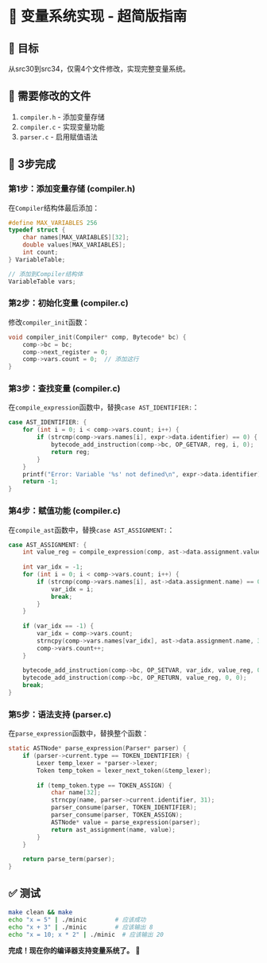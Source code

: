 # 🔧 变量系统实现 - 超简版指南

## 🎯 目标
从src30到src34，仅需4个文件修改，实现完整变量系统。

## 📂 需要修改的文件
1. `compiler.h` - 添加变量存储
2. `compiler.c` - 实现变量功能
3. `parser.c` - 启用赋值语法

## 🚀 3步完成

### 第1步：添加变量存储 (compiler.h)
在`Compiler`结构体最后添加：
```c
#define MAX_VARIABLES 256
typedef struct {
    char names[MAX_VARIABLES][32];
    double values[MAX_VARIABLES];
    int count;
} VariableTable;

// 添加到Compiler结构体
VariableTable vars;
```

### 第2步：初始化变量 (compiler.c)
修改`compiler_init`函数：
```c
void compiler_init(Compiler* comp, Bytecode* bc) {
    comp->bc = bc;
    comp->next_register = 0;
    comp->vars.count = 0;  // 添加这行
}
```

### 第3步：查找变量 (compiler.c)
在`compile_expression`函数中，替换`case AST_IDENTIFIER:`：
```c
case AST_IDENTIFIER: {
    for (int i = 0; i < comp->vars.count; i++) {
        if (strcmp(comp->vars.names[i], expr->data.identifier) == 0) {
            bytecode_add_instruction(comp->bc, OP_GETVAR, reg, i, 0);
            return reg;
        }
    }
    printf("Error: Variable '%s' not defined\n", expr->data.identifier);
    return -1;
}
```

### 第4步：赋值功能 (compiler.c)
在`compile_ast`函数中，替换`case AST_ASSIGNMENT:`：
```c
case AST_ASSIGNMENT: {
    int value_reg = compile_expression(comp, ast->data.assignment.value);
    
    int var_idx = -1;
    for (int i = 0; i < comp->vars.count; i++) {
        if (strcmp(comp->vars.names[i], ast->data.assignment.name) == 0) {
            var_idx = i;
            break;
        }
    }
    
    if (var_idx == -1) {
        var_idx = comp->vars.count;
        strncpy(comp->vars.names[var_idx], ast->data.assignment.name, 31);
        comp->vars.count++;
    }
    
    bytecode_add_instruction(comp->bc, OP_SETVAR, var_idx, value_reg, 0);
    bytecode_add_instruction(comp->bc, OP_RETURN, value_reg, 0, 0);
    break;
}
```

### 第5步：语法支持 (parser.c)
在`parse_expression`函数中，替换整个函数：
```c
static ASTNode* parse_expression(Parser* parser) {
    if (parser->current.type == TOKEN_IDENTIFIER) {
        Lexer temp_lexer = *parser->lexer;
        Token temp_token = lexer_next_token(&temp_lexer);
        
        if (temp_token.type == TOKEN_ASSIGN) {
            char name[32];
            strncpy(name, parser->current.identifier, 31);
            parser_consume(parser, TOKEN_IDENTIFIER);
            parser_consume(parser, TOKEN_ASSIGN);
            ASTNode* value = parse_expression(parser);
            return ast_assignment(name, value);
        }
    }
    
    return parse_term(parser);
}
```

## ✅ 测试
```bash
make clean && make
echo "x = 5" | ./minic        # 应该成功
echo "x + 3" | ./minic        # 应该输出 8
echo "x = 10; x * 2" | ./minic  # 应该输出 20
```

**完成！现在你的编译器支持变量系统了。** 🎉